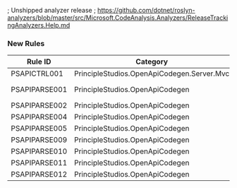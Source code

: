 ﻿; Unshipped analyzer release
; https://github.com/dotnet/roslyn-analyzers/blob/master/src/Microsoft.CodeAnalysis.Analyzers/ReleaseTrackingAnalyzers.Help.md

### New Rules
Rule ID | Category | Severity | Notes
--------|----------|----------|-------
PSAPICTRL001 | PrincipleStudios.OpenApiCodegen.Server.Mvc | Warning | ControllerGenerator
PSAPIPARSE001 | PrincipleStudios.OpenApiCodegen | Error | A conversion error was encountered
PSAPIPARSE002 | PrincipleStudios.OpenApiCodegen | Error | TransformationDiagnostics
PSAPIPARSE004 | PrincipleStudios.OpenApiCodegen | Error | TransformationDiagnostics
PSAPIPARSE005 | PrincipleStudios.OpenApiCodegen | Error | TransformationDiagnostics
PSAPIPARSE009 | PrincipleStudios.OpenApiCodegen | Error | TransformationDiagnostics
PSAPIPARSE010 | PrincipleStudios.OpenApiCodegen | Error | TransformationDiagnostics
PSAPIPARSE011 | PrincipleStudios.OpenApiCodegen | Error | TransformationDiagnostics
PSAPIPARSE012 | PrincipleStudios.OpenApiCodegen | Error | TransformationDiagnostics
